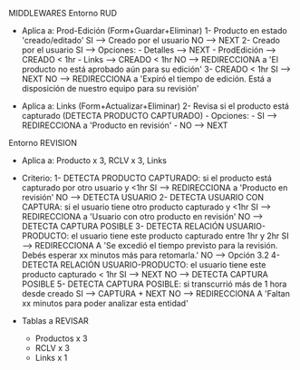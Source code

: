 MIDDLEWARES
Entorno RUD
- Aplica a: Prod-Edición (Form+Guardar+Eliminar)
	1- Producto en estado 'creado/editado'
		SI	--> Creado por el usuario
		NO	--> NEXT
	2- Creado por el usuario
		SI	--> Opciones:
			- Detalles		--> NEXT
			- ProdEdición	--> CREADO < 1hr
			- Links			--> CREADO < 1hr
		NO	--> REDIRECCIONA a 'El producto no está aprobado aún para su edición'
	3- CREADO < 1hr 
		SI	--> NEXT
		NO	--> REDIRECCIONA a 'Expiró el tiempo de edición. Está a disposición de nuestro equipo para su revisión'


- Aplica a: Links (Form+Actualizar+Eliminar)
	2- Revisa si el producto está capturado (DETECTA PRODUCTO CAPTURADO)
		- Opciones:
			- SI	--> REDIRECCIONA a 'Producto en revisión'
			- NO	--> NEXT

Entorno REVISION
- Aplica a: Producto x 3, RCLV x 3, Links
- Criterio:
	1- DETECTA PRODUCTO CAPTURADO: si el producto está capturado por otro usuario y <1hr
		SI	--> REDIRECCIONA a 'Producto en revisión'
		NO	--> DETECTA USUARIO
	2- DETECTA USUARIO CON CAPTURA: si el usuario tiene otro producto capturado y <1hr
		SI	--> REDIRECCIONA a 'Usuario con otro producto en revisión'
		NO	--> DETECTA CAPTURA POSIBLE
	3- DETECTA RELACIÓN USUARIO-PRODUCTO: el usuario tiene este producto capturado entre 1hr y 2hr
		SI	--> REDIRECCIONA A 'Se excedió el tiempo previsto para la revisión. Debés esperar xx minutos más para retomarla.'
		NO	--> Opción 3.2
	4- DETECTA RELACIÓN USUARIO-PRODUCTO: el usuario tiene este producto capturado < 1hr
		SI	--> NEXT
		NO	--> DETECTA CAPTURA POSIBLE
	5- DETECTA CAPTURA POSIBLE: si transcurrió más de 1 hora desde creado
		SI	--> CAPTURA + NEXT
		NO	--> REDIRECCIONA A 'Faltan xx minutos para poder analizar esta entidad'

- Tablas a REVISAR
	- Productos x 3
	- RCLV x 3
	- Links x 1
